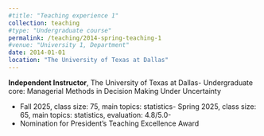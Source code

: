 ```yaml
---
#title: "Teaching experience 1"
collection: teaching
#type: "Undergraduate course"
permalink: /teaching/2014-spring-teaching-1
#venue: "University 1, Department"
date: 2014-01-01
location: "The University of Texas at Dallas"
---
```

 **Independent Instructor**, The University of Texas at Dallas- Undergraduate core: Managerial Methods in Decision Making Under Uncertainty
 - Fall 2025, class size: 75, main topics: statistics- Spring 2025, class size: 65, main topics: statistics, evaluation: 4.8/5.0-
 - Nomination for President’s Teaching Excellence Award
